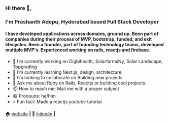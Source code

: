 ### Hi there 👋, 
### I'm Prashanth Adepu, Hyderabad based Full Stack Developer

#### I have developed applications across domains, ground up. Been part of companies during their process of MVP, bootstrap, funded, and exit lifecycles. Been a founder, part of founding technology teams, developed multiple MVP's. Experienced working on rails, reactjs and firebase.

- 🔭 I’m currently working on Digbihealth, SolarfarmsNy, Solar Landscape, Topgrading
- 🌱 I’m currently learning Next.js, design, architecture.
- 👯 I’m looking to collaborate on Building new projects.
- 💬 Ask me about Ruby on Rails, Reactjs or building cool projects.
- 📫 How to reach me: Mail me with a proper subject
- 😄 Pronouns: he/him
- ⚡ Fun fact: Made a reactjs youtube tutorial

🏠 [website][website] **|**
🏢 [linkedin][linkedin] **|**

[website]: https://adepu.me
[linkedin]: https://www.linkedin.com/in/prashanthadepu/
